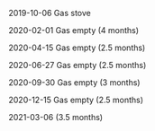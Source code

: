 2019-10-06 Gas stove

2020-02-01 Gas empty (4 months)

2020-04-15 Gas empty (2.5 months)

2020-06-27 Gas empty (2.5 months)

2020-09-30 Gas empty (3 months)

2020-12-15 Gas empty (2.5 months)

2021-03-06 (3.5 months)



